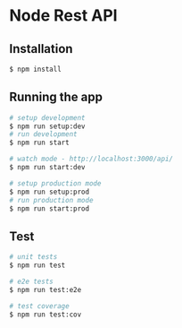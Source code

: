 # Node Rest API
## Installation

```bash
$ npm install
```

## Running the app

```bash
# setup development
$ npm run setup:dev
# run development
$ npm run start

# watch mode - http://localhost:3000/api/
$ npm run start:dev

# setup production mode
$ npm run setup:prod
# run production mode
$ npm run start:prod
```

## Test

```bash
# unit tests
$ npm run test

# e2e tests
$ npm run test:e2e

# test coverage
$ npm run test:cov
```
